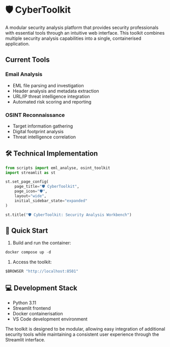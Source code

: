 # 🛡️ CyberToolkit

A modular security analysis platform that provides security professionals with essential tools through an intuitive web interface. This toolkit combines multiple security analysis capabilities into a single, containerised application.

## **Current Tools**

### Email Analysis

- EML file parsing and investigation
- Header analysis and metadata extraction
- URL/IP threat intelligence integration
- Automated risk scoring and reporting

### OSINT Reconnaissance

- Target information gathering
- Digital footprint analysis
- Threat intelligence correlation

## **🛠️ Technical Implementation**

```python
from scripts import eml_analyse, osint_toolkit
import streamlit as st

st.set_page_config(
    page_title="🛡️ CyberToolkit",
    page_icon="🛡️",
    layout="wide",
    initial_sidebar_state="expanded"
)

st.title("🛡️ CyberToolkit: Security Analysis Workbench")
```

## **🚀 Quick Start**

1. Build and run the container:

```python
docker compose up -d
```

1. Access the toolkit:

```python
$BROWSER "http://localhost:8501"
```

## **💻 Development Stack**

- Python 3.11
- Streamlit frontend
- Docker containerisation
- VS Code development environment

The toolkit is designed to be modular, allowing easy integration of additional security tools while maintaining a consistent user experience through the Streamlit interface.